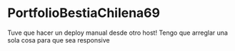 # PortfolioBestiaChilena69
Tuve que hacer un deploy manual desde otro host! Tengo que arreglar una sola cosa para que sea responsive
